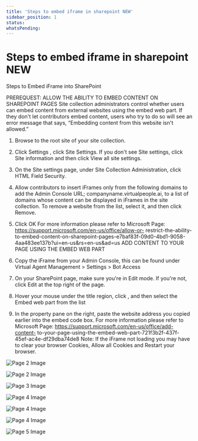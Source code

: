 ```yaml
---
title: 'Steps to embed iframe in sharepoint NEW'
sidebar_position: 1
status: 
whatsPending: 
---
```



# Steps to embed iframe in sharepoint NEW



Steps to Embed
iFrame
into SharePoint


PREREQUEST: ALLOW THE ABILITY TO EMBED CONTENT ON SHAREPOINT PAGES
Site collection administrators control whether users can embed content from external websites using
the embed web part. If they don't let contributors embed content, users who try to do so will see an
error message that says, “Embedding content from this website isn't allowed.”
1. Browse to the root site of your site collection.
2. Click Settings , click Site Settings. If you don't see Site settings, click Site information and then
click View all site settings.
3. On the Site settings page, under Site Collection Administration, click HTML Field Security.
4. Allow contributors to insert iFrames only from the following domains to add the Admin Console URL;
companyname.virtualpeople.ai, to a list of domains whose content can be displayed in iFrames in
the site collection. To remove a website from the list, select it, and then click Remove.

5. Click OK
For more information please refer to Microsoft Page: https://support.microsoft.com/en-us/office/allow-or-
restrict-the-ability-to-embed-content-on-sharepoint-pages-e7baf83f-09d0-4bd1-9058-
4aa483ee137b?ui=en-us&rs=en-us&ad=us
ADD CONTENT TO YOUR PAGE USING THE EMBED WEB PART
1. Copy the iFrame from your Admin Console, this can be found under Virtual Agent Management &gt; Settings
&gt; Bot Access

2. On your SharePoint page, make sure you're in Edit mode. If you're not, click Edit at the top right of the page.
3. Hover your mouse under the title region, click , and then select the Embed web part from the list
4. In the property pane on the right, paste the website address you copied earlier into the embed code box.
For more information please refer to Microsoft Page: https://support.microsoft.com/en-us/office/add-content-
to-your-page-using-the-embed-web-part-721f3b2f-437f-45ef-ac4e-df29dba74de8
Note: If the iFrame not loading you may have to clear your browser Cookies, Allow all Cookies and Restart your
browser.



![Page 2 Image](/img/reference/SharePoint%20Widget/images/Steps-to-embed-iframe-in-sharepoint-NEW_page2_4.png)

![Page 2 Image](/img/reference/SharePoint%20Widget/images/Steps-to-embed-iframe-in-sharepoint-NEW_page2_5.png)

![Page 3 Image](/img/reference/SharePoint%20Widget/images/Steps-to-embed-iframe-in-sharepoint-NEW_page3_4.png)

![Page 4 Image](/img/reference/SharePoint%20Widget/images/Steps-to-embed-iframe-in-sharepoint-NEW_page4_4.png)

![Page 4 Image](/img/reference/SharePoint%20Widget/images/Steps-to-embed-iframe-in-sharepoint-NEW_page4_5.png)

![Page 4 Image](/img/reference/SharePoint%20Widget/images/Steps-to-embed-iframe-in-sharepoint-NEW_page4_6.png)

![Page 5 Image](/img/reference/SharePoint%20Widget/images/Steps-to-embed-iframe-in-sharepoint-NEW_page5_4.png)
